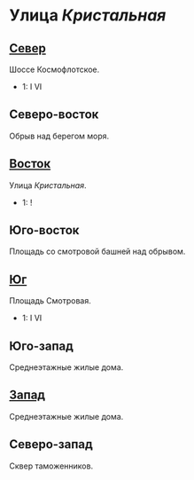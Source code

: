 # Улица *Кристальная*

## [Север](./590040.md)

Шоссе Космофлотское.

* 1:    I   VI

## Северо-восток

Обрыв над берегом моря.

## [Восток](./600040.md)

Улица *Кристальная*.

* 1:    !

## Юго-восток

Площадь со смотровой башней над обрывом.

## [Юг](./590050.md)

Площадь Смотровая.

* 1:    I   VI

## Юго-запад

Среднеэтажные жилые дома.

## [Запад](./560040.md)

Среднеэтажные жилые дома.

## Северо-запад

Сквер таможенников.
